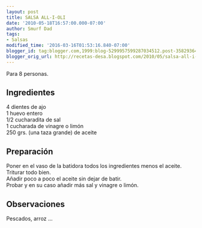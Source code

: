 ```yaml
---
layout: post
title: SALSA ALL-I-OLI
date: '2010-05-18T16:57:00.000-07:00'
author: Smurf Dad
tags:
- Salsas
modified_time: '2016-03-16T01:53:16.840-07:00'
blogger_id: tag:blogger.com,1999:blog-5299957599287034512.post-3582936412714206302
blogger_orig_url: http://recetas-desa.blogspot.com/2010/05/salsa-all-i-oli.html
---
```


Para 8 personas.<br><h2>Ingredientes</h2><p>4 dientes de ajo<br/>1 huevo entero<br/>1/2 cucharadita de sal<br/>1 cucharada de vinagre o lim&oacute;n<br/>250 grs. (una taza grande) de aceite</p><h2>Preparaci&oacute;n</h2><p>Poner en el vaso de la batidora todos los ingredientes menos el aceite.<br/>Triturar todo bien.<br/>A&ntilde;adir poco a poco el aceite sin dejar de batir.<br/>Probar y en su caso a&ntilde;adir m&aacute;s sal y vinagre o lim&oacute;n.</p><h2>Observaciones</h2><p>Pescados, arroz ...</p><br>
